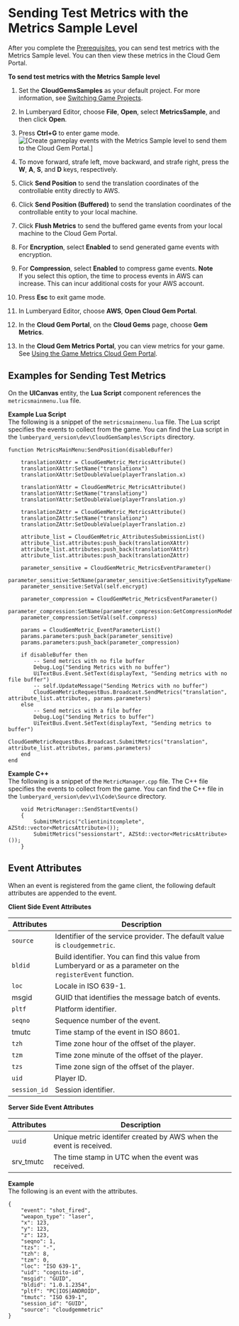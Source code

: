 # Sending Test Metrics with the Metrics Sample Level<a name="send-test-events-for-the-cloud-canvas-game-metrics-gem"></a>

After you complete the [Prerequisites](cloud-canvas-metrics-gem.md#cloud-canvas-cloud-gem-metrics-prerequisites), you can send test metrics with the Metrics Sample level\. You can then view these metrics in the Cloud Gem Portal\.

**To send test metrics with the Metrics Sample level**

1. Set the **CloudGemsSamples** as your default project\. For more information, see [Switching Game Projects](configurator-projects.md#project-configurator-different-project)\.

1. In Lumberyard Editor, choose **File**, **Open**, select **MetricsSample**, and then click **Open**\.

1. Press **Ctrl\+G** to enter game mode\.  
![\[Create gameplay events with the Metrics Sample level to send them to the Cloud Gem Portal.\]](http://docs.aws.amazon.com/lumberyard/latest/userguide/images/cloud_canvas/cloud-canvas-game-metrics-gem-metrics-sample-level.png)

1. To move forward, strafe left, move backward, and strafe right, press the **W**, **A**, **S**, and **D** keys, respectively\. 

1. Click **Send Position** to send the translation coordinates of the controllable entity directly to AWS\.

1. Click **Send Position \(Buffered\)** to send the translation coordinates of the controllable entity to your local machine\.

1. Click **Flush Metrics** to send the buffered game events from your local machine to the Cloud Gem Portal\.

1. For **Encryption**, select **Enabled** to send generated game events with encryption\.

1. For **Compression**, select **Enabled** to compress game events\.
**Note**  
If you select this option, the time to process events in AWS can increase\. This can incur additional costs for your AWS account\.

1. Press **Esc** to exit game mode\.

1. In Lumberyard Editor, choose **AWS**, **Open Cloud Gem Portal**\.

1. In the **Cloud Gem Portal**, on the **Cloud Gems** page, choose **Gem Metrics**\.

1. In the **Cloud Gem Metrics Portal**, you can view metrics for your game\. See [Using the Game Metrics Cloud Gem Portal](using-the-cloud-gem-metrics-portal.md)\.

## Examples for Sending Test Metrics<a name="code-examples-to-send-test-metrics"></a>

On the **UICanvas** entity, the **Lua Script** component references the `metricsmainmenu.lua` file\.

**Example Lua Script**  
The following is a snippet of the `metricsmainmenu.lua` file\. The Lua script specifies the events to collect from the game\. You can find the Lua script in the `lumberyard_version\dev\CloudGemSamples\Scripts` directory\.  

```
function MetricsMainMenu:SendPosition(disableBuffer)

	translationXAttr = CloudGemMetric_MetricsAttribute()
    translationXAttr:SetName("translationx")
	translationXAttr:SetDoubleValue(playerTranslation.x)

	translationYAttr = CloudGemMetric_MetricsAttribute()
    translationYAttr:SetName("translationy")
	translationYAttr:SetDoubleValue(playerTranslation.y)

	translationZAttr = CloudGemMetric_MetricsAttribute()
    translationZAttr:SetName("translationz")
	translationZAttr:SetDoubleValue(playerTranslation.z)

	attribute_list = CloudGemMetric_AttributesSubmissionList()
	attribute_list.attributes:push_back(translationXAttr)
	attribute_list.attributes:push_back(translationYAttr)
	attribute_list.attributes:push_back(translationZAttr)

	parameter_sensitive = CloudGemMetric_MetricsEventParameter()
	parameter_sensitive:SetName(parameter_sensitive:GetSensitivityTypeName())
	parameter_sensitive:SetVal(self.encrypt)
	
	parameter_compression = CloudGemMetric_MetricsEventParameter()
	parameter_compression:SetName(parameter_compression:GetCompressionModeName())
	parameter_compression:SetVal(self.compress)
	
	params = CloudGemMetric_EventParameterList() 
	params.parameters:push_back(parameter_sensitive)
	params.parameters:push_back(parameter_compression)

	if disableBuffer then
		-- Send metrics with no file buffer
		Debug.Log("Sending Metrics with no buffer")
		UiTextBus.Event.SetText(displayText, "Sending metrics with no file buffer")
		-- self.UpdateMessage("Sending Metrics with no buffer")
		CloudGemMetricRequestBus.Broadcast.SendMetrics("translation", attribute_list.attributes, params.parameters)
	else
		-- Send metrics with a file buffer
		Debug.Log("Sending Metrics to buffer")
		UiTextBus.Event.SetText(displayText, "Sending metrics to buffer")
		CloudGemMetricRequestBus.Broadcast.SubmitMetrics("translation", attribute_list.attributes, params.parameters)
	end
end
```

**Example C\+\+**  
The following is a snippet of the `MetricManager.cpp` file\. The C\+\+ file specifies the events to collect from the game\. You can find the C\+\+ file in the `lumberyard_version\dev\v1\Code\Source` directory\.  

```
    void MetricManager::SendStartEvents()
    {
        SubmitMetrics("clientinitcomplete", AZStd::vector<MetricsAttribute>());
        SubmitMetrics("sessionstart", AZStd::vector<MetricsAttribute>());
    }
```

## Event Attributes<a name="attributes-sent-with-the-game-event-to-aws"></a>

When an event is registered from the game client, the following default attributes are appended to the event\.


**Client Side Event Attributes**  

| Attributes | Description | 
| --- | --- | 
|  `source`  |  Identifier of the service provider\. The default value is `cloudgemmetric`\.  | 
|  `bldid`  |  Build identifier\. You can find this value from Lumberyard or as a parameter on the `registerEvent` function\.  | 
|  `loc `  |  Locale in ISO 639\-1\.  | 
| msgid  |  GUID that identifies the message batch of events\.  | 
|  `pltf`   |  Platform identifier\.  | 
|  `seqno`   |  Sequence number of the event\.  | 
| tmutc |  Time stamp of the event in ISO 8601\.  | 
|  `tzh`   |  Time zone hour of the offset of the player\.  | 
|  `tzm`  |  Time zone minute of the offset of the player\.  | 
|  `tzs`   |  Time zone sign of the offset of the player\.  | 
|  `uid`   | Player ID\. | 
|  `session_id`  |  Session identifier\.  | 


**Server Side Event Attributes**  

| Attributes | Description | 
| --- | --- | 
|  `uuid `  |  Unique metric identifer created by AWS when the event is received\.  | 
| srv\_tmutc | The time stamp in UTC when the event was received\. | 

**Example**  
The following is an event with the attributes\.  

```
{
    "event": "shot_fired",
    "weapon_type": "laser",
    "x": 123,
    "y": 123,
    "z": 123,
    "seqno": 1,
    "tzs": "-",
    "tzh": 8,
    "tzm": 0,
    "loc": "ISO 639-1",
    "uid": "cognito-id",
    "msgid": "GUID",
    "bldid": "1.0.1.2354",
    "pltf": "PC|IOS|ANDROID",
    "tmutc": "ISO 639-1",
    "session_id": "GUID",
    "source": "cloudgemmetric"
}
```